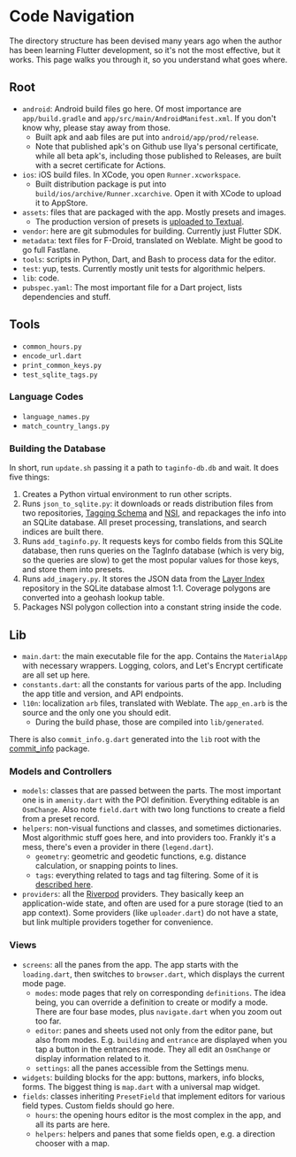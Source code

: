 # Code Navigation

The directory structure has been devised many years ago when the author has been learning
Flutter development, so it's not the most effective, but it works. This page walks you through
it, so you understand what goes where.

## Root

* `android`: Android build files go here. Of most importance are `app/build.gradle`
    and `app/src/main/AndroidManifest.xml`. If you don't know why, please stay away from those.
    * Built apk and aab files are put into `android/app/prod/release`.
    * Note that published apk's on Github use Ilya's personal certificate,
        while all beta apk's, including those published to Releases,
        are built with a secret certificate for Actions.
* `ios`: iOS build files. In XCode, you open `Runner.xcworkspace`.
    * Built distribution package is put into `build/ios/archive/Runner.xcarchive`.
        Open it with XCode to upload it to AppStore.
* `assets`: files that are packaged with the app. Mostly presets and images.
    * The production version of presets is [uploaded to Textual](https://textual.ru/presets.db).
* `vendor`: here are git submodules for building. Currently just Flutter SDK.
* `metadata`: text files for F-Droid, translated on Weblate.
    Might be good to go full Fastlane.
* `tools`: scripts in Python, Dart, and Bash to process data for the editor.
* `test`: yup, tests. Currently mostly unit tests for algorithmic helpers.
* `lib`: code.
* `pubspec.yaml`: The most important file for a Dart project, lists dependencies and stuff.

## Tools

* `common_hours.py`
* `encode_url.dart`
* `print_common_keys.py`
* `test_sqlite_tags.py`

### Language Codes

* `language_names.py`
* `match_country_langs.py`

### Building the Database

In short, run `update.sh` passing it a path to `taginfo-db.db` and wait.
It does five things:

1. Creates a Python virtual environment to run other scripts.
2. Runs `json_to_sqlite.py`: it downloads or reads distribution files from
    two repositories, [Tagging Schema](https://github.com/openstreetmap/id-tagging-schema/tree/main/dist)
    and [NSI](https://github.com/osmlab/name-suggestion-index/tree/main/dist),
    and repackages the info into an SQLite database. All preset processing,
    translations, and search indices are built there.
3. Runs `add_taginfo.py`. It requests keys for combo fields from this
    SQLite database, then runs queries on the TagInfo database (which is
    very big, so the queries are slow) to get the most popular values
    for those keys, and store them into presets.
4. Runs `add_imagery.py`. It stores the JSON data from the
    [Layer Index](https://github.com/osmlab/editor-layer-index/)
    repository in the SQLite database almost 1:1. Coverage polygons are
    converted into a geohash lookup table.
5. Packages NSI polygon collection into a constant string inside the code.

## Lib

* `main.dart`: the main executable file for the app. Contains the `MaterialApp`
    with necessary wrappers. Logging, colors, and Let's Encrypt certificate
    are all set up here.
* `constants.dart`: all the constants for various parts of the app. Including
    the app title and version, and API endpoints.
* `l10n`: localization `arb` files, translated with Weblate. The `app_en.arb`
    is the source and the only one you should edit.
    * During the build phase, those are compiled into `lib/generated`.

There is also `commit_info.g.dart` generated into the `lib` root with the
[commit\_info](https://pub.dev/packages/commit_info) package.

### Models and Controllers

* `models`: classes that are passed between the parts. The most important one
    is in `amenity.dart` with the POI definition. Everything editable is
    an `OsmChange`. Also note `field.dart` with two long functions to
    create a field from a preset record.
* `helpers`: non-visual functions and classes, and sometimes dictionaries.
    Most algorithmic stuff goes here, and into providers too. Frankly it's
    a mess, there's even a provider in there (`legend.dart`).
    * `geometry`: geometric and geodetic functions, e.g. distance calculation,
        or snapping points to lines.
    * `tags`: everything related to tags and tag filtering. Some of it is
        [described here](../plugins/metadata/element_kinds.md).
* `providers`: all the [Riverpod](https://riverpod.dev/) providers. They
    basically keep an application-wide state, and often are used for a
    pure storage (tied to an app context). Some providers (like `uploader.dart`)
    do not have a state, but link multiple providers together for convenience.

### Views

* `screens`: all the panes from the app. The app starts with the `loading.dart`,
    then switches to `browser.dart`, which displays the current mode page.
    * `modes`: mode pages that rely on corresponding `definitions`. The idea
        being, you can override a definition to create or modify a mode.
        There are four base modes, plus `navigate.dart` when you zoom out
        too far.
    * `editor`: panes and sheets used not only from the editor pane, but
        also from modes. E.g. `building` and `entrance` are displayed when
        you tap a button in the entrances mode. They all edit an `OsmChange`
        or display information related to it.
    * `settings`: all the panes accessible from the Settings menu.
* `widgets`: building blocks for the app: buttons, markers, info blocks,
    forms. The biggest thing is `map.dart` with a universal map widget.
* `fields`: classes inheriting `PresetField` that implement editors for
    various field types. Custom fields should go here.
    * `hours`: the opening hours editor is the most complex in the app,
        and all its parts are here.
    * `helpers`: helpers and panes that some fields open, e.g. a direction
        chooser with a map.
